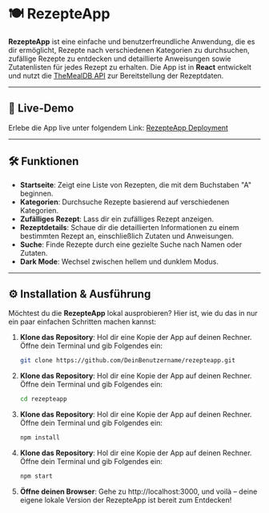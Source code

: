 # 🍽️ RezepteApp

**RezepteApp** ist eine einfache und benutzerfreundliche Anwendung, die es dir ermöglicht, Rezepte nach verschiedenen Kategorien zu durchsuchen, zufällige Rezepte zu entdecken und detaillierte Anweisungen sowie Zutatenlisten für jedes Rezept zu erhalten. Die App ist in **React** entwickelt und nutzt die [TheMealDB API](https://www.themealdb.com) zur Bereitstellung der Rezeptdaten.

---

## 🚀 Live-Demo

Erlebe die App live unter folgendem Link: [RezepteApp Deployment](https://rezepteapp.onrender.com/)

---

## 🛠️ Funktionen

- **Startseite**: Zeigt eine Liste von Rezepten, die mit dem Buchstaben "A" beginnen.
- **Kategorien**: Durchsuche Rezepte basierend auf verschiedenen Kategorien.
- **Zufälliges Rezept**: Lass dir ein zufälliges Rezept anzeigen.
- **Rezeptdetails**: Schaue dir die detaillierten Informationen zu einem bestimmten Rezept an, einschließlich Zutaten und Anweisungen.
- **Suche**: Finde Rezepte durch eine gezielte Suche nach Namen oder Zutaten.
- **Dark Mode**: Wechsel zwischen hellem und dunklem Modus.

---

## ⚙️ Installation & Ausführung

Möchtest du die **RezepteApp** lokal ausprobieren? Hier ist, wie du das in nur ein paar einfachen Schritten machen kannst:

1. **Klone das Repository**: Hol dir eine Kopie der App auf deinen Rechner. Öffne dein Terminal und gib Folgendes ein:
   ```bash
   git clone https://github.com/DeinBenutzername/rezepteapp.git

2. **Klone das Repository**: Hol dir eine Kopie der App auf deinen Rechner. Öffne dein Terminal und gib Folgendes ein:
   ```bash
   cd rezepteapp

3. **Klone das Repository**: Hol dir eine Kopie der App auf deinen Rechner. Öffne dein Terminal und gib Folgendes ein:
   ```bash
   npm install

4. **Klone das Repository**: Hol dir eine Kopie der App auf deinen Rechner. Öffne dein Terminal und gib Folgendes ein:
   ```bash
   npm start

5. **Öffne deinen Browser**: Gehe zu http://localhost:3000, und voilà – deine eigene lokale Version der RezepteApp ist bereit zum Entdecken!